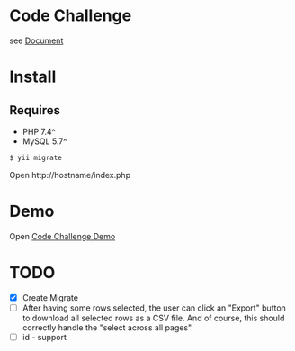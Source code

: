 # Code Challenge
see [Document](https://www.wolai.com/cUoqfoQSb9bnAMQfYaXuGr)

# Install

## Requires
 - PHP 7.4^
 - MySQL 5.7^

```bash
$ yii migrate
```

Open http://hostname/index.php

# Demo

Open [Code Challenge Demo](http://gaodongchen.cn:8083)

# TODO
 - [x] Create Migrate
 - [ ] After having some rows selected, the user can click an "Export" button to download all selected rows as a CSV file. And of course, this should correctly handle the "select across all pages" 
 - [ ] id - support
